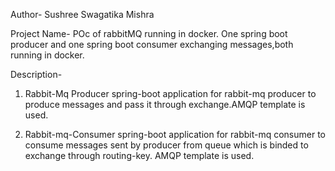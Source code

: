 Author- Sushree Swagatika Mishra

Project Name- POc of rabbitMQ running in docker. One spring boot producer and one spring boot consumer exchanging messages,both running in docker.

Description- 

1. Rabbit-Mq Producer
		spring-boot application for rabbit-mq producer to produce messages and pass it through exchange.AMQP template is used.

2. Rabbit-mq-Consumer
		spring-boot application for rabbit-mq consumer to consume messages sent by producer from queue which is binded to exchange 			through routing-key. AMQP template is used.





